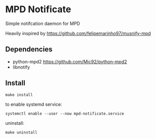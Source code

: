 # MPD Notificate

Simple notifcation daemon for MPD

Heavily inspired by https://github.com/felipemarinho97/musnify-mpd

## Dependencies
- python-mpd2 https://github.com/Mic92/python-mpd2
- libnotify

## Install
```
make install
```

to enable systemd service:
```
systemctl enable --user --now mpd-notificate.service
```

uninstall:
```
make uninstall
```
